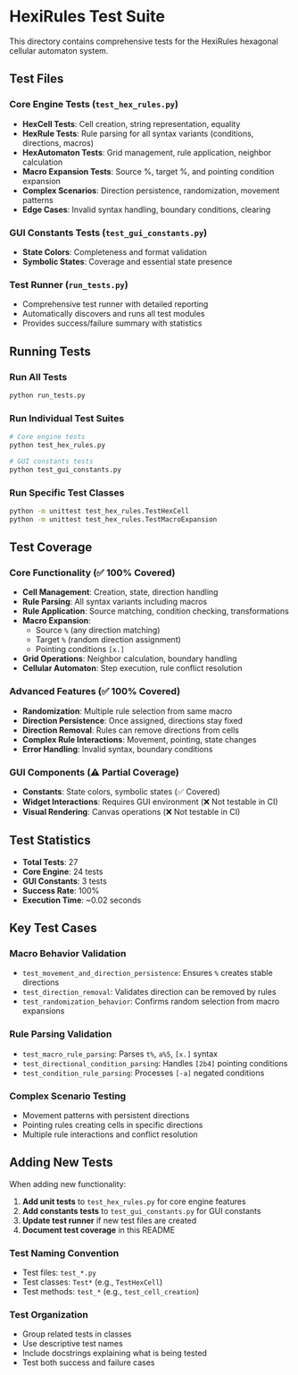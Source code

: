 # HexiRules Test Suite

This directory contains comprehensive tests for the HexiRules hexagonal cellular automaton system.

## Test Files

### Core Engine Tests (`test_hex_rules.py`)
- **HexCell Tests**: Cell creation, string representation, equality
- **HexRule Tests**: Rule parsing for all syntax variants (conditions, directions, macros)
- **HexAutomaton Tests**: Grid management, rule application, neighbor calculation
- **Macro Expansion Tests**: Source %, target %, and pointing condition expansion
- **Complex Scenarios**: Direction persistence, randomization, movement patterns
- **Edge Cases**: Invalid syntax handling, boundary conditions, clearing

### GUI Constants Tests (`test_gui_constants.py`)
- **State Colors**: Completeness and format validation
- **Symbolic States**: Coverage and essential state presence

### Test Runner (`run_tests.py`)
- Comprehensive test runner with detailed reporting
- Automatically discovers and runs all test modules
- Provides success/failure summary with statistics

## Running Tests

### Run All Tests
```bash
python run_tests.py
```

### Run Individual Test Suites
```bash
# Core engine tests
python test_hex_rules.py

# GUI constants tests
python test_gui_constants.py
```

### Run Specific Test Classes
```bash
python -m unittest test_hex_rules.TestHexCell
python -m unittest test_hex_rules.TestMacroExpansion
```

## Test Coverage

### Core Functionality (✅ 100% Covered)
- **Cell Management**: Creation, state, direction handling
- **Rule Parsing**: All syntax variants including macros
- **Rule Application**: Source matching, condition checking, transformations
- **Macro Expansion**: 
  - Source `%` (any direction matching)
  - Target `%` (random direction assignment)
  - Pointing conditions `[x.]`
- **Grid Operations**: Neighbor calculation, boundary handling
- **Cellular Automaton**: Step execution, rule conflict resolution

### Advanced Features (✅ 100% Covered)
- **Randomization**: Multiple rule selection from same macro
- **Direction Persistence**: Once assigned, directions stay fixed
- **Direction Removal**: Rules can remove directions from cells
- **Complex Rule Interactions**: Movement, pointing, state changes
- **Error Handling**: Invalid syntax, boundary conditions

### GUI Components (⚠️ Partial Coverage)
- **Constants**: State colors, symbolic states (✅ Covered)
- **Widget Interactions**: Requires GUI environment (❌ Not testable in CI)
- **Visual Rendering**: Canvas operations (❌ Not testable in CI)

## Test Statistics

- **Total Tests**: 27
- **Core Engine**: 24 tests
- **GUI Constants**: 3 tests
- **Success Rate**: 100%
- **Execution Time**: ~0.02 seconds

## Key Test Cases

### Macro Behavior Validation
- `test_movement_and_direction_persistence`: Ensures `%` creates stable directions
- `test_direction_removal`: Validates direction can be removed by rules
- `test_randomization_behavior`: Confirms random selection from macro expansions

### Rule Parsing Validation
- `test_macro_rule_parsing`: Parses `t%`, `a%5`, `[x.]` syntax
- `test_directional_condition_parsing`: Handles `[2b4]` pointing conditions
- `test_condition_rule_parsing`: Processes `[-a]` negated conditions

### Complex Scenario Testing
- Movement patterns with persistent directions
- Pointing rules creating cells in specific directions
- Multiple rule interactions and conflict resolution

## Adding New Tests

When adding new functionality:

1. **Add unit tests** to `test_hex_rules.py` for core engine features
2. **Add constants tests** to `test_gui_constants.py` for GUI constants
3. **Update test runner** if new test files are created
4. **Document test coverage** in this README

### Test Naming Convention
- Test files: `test_*.py`
- Test classes: `Test*` (e.g., `TestHexCell`)
- Test methods: `test_*` (e.g., `test_cell_creation`)

### Test Organization
- Group related tests in classes
- Use descriptive test names
- Include docstrings explaining what is being tested
- Test both success and failure cases
